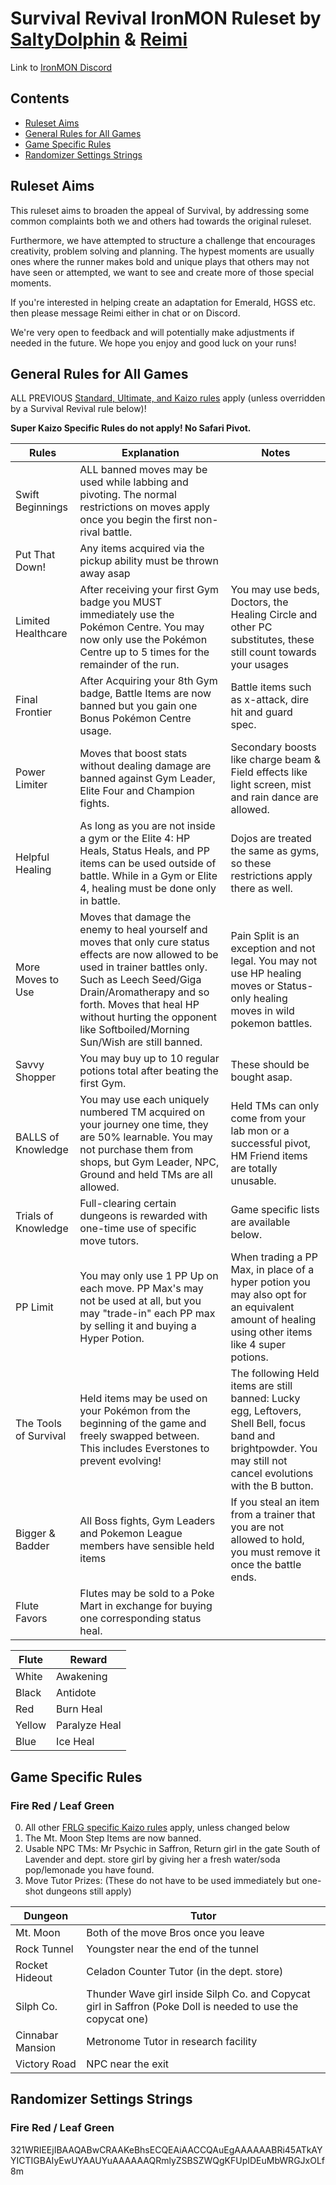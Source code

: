 # Survival Revival IronMON Ruleset by [SaltyDolphin](https://www.twitch.tv/saltydolphin) & [Reimi](https://www.twitch.tv/reimi) 
Link to [IronMON Discord](https://discord.com/invite/jFPYsZAhjX)

## Contents
- [Ruleset Aims](#ruleset-aims)
- [General Rules for All Games](#general-rules-for-all-games)
- [Game Specific Rules](#game-specific-rules)
- [Randomizer Settings Strings](#randomizer-settings-strings)


## Ruleset Aims 
 
This ruleset aims to broaden the appeal of Survival, by addressing some common complaints both we and others had towards the original ruleset. 

Furthermore, we have attempted to structure a challenge that encourages creativity, problem solving and planning. The hypest moments are usually ones where the runner makes bold and unique plays that others may not have seen or attempted, we want to see and create more of those special moments. 

If you're interested in helping create an adaptation for Emerald, HGSS etc. then please message Reimi either in chat or on Discord. 

We're very open to feedback and will potentially make adjustments if needed in the future. We hope you enjoy and good luck on your runs! 




## General Rules for All Games

ALL PREVIOUS [Standard, Ultimate, and Kaizo rules](https://gist.github.com/valiant-code/adb18d248fa0fae7da6b639e2ee8f9c1) apply (unless overridden by a Survival Revival rule below)!

**Super Kaizo Specific Rules do not apply! No Safari Pivot.**

| Rules | Explanation | Notes |
| ------------- | ------------- |  ------------- |
| Swift Beginnings | ALL banned moves may be used while labbing and pivoting. The normal restrictions on moves apply once you begin the first non-rival battle. |  
| Put That Down! | Any items acquired via the pickup ability must be thrown away asap   |  |
| Limited Healthcare  |  After receiving your first Gym badge you MUST immediately use the Pokémon Centre. You may now only use the Pokémon Centre up to 5 times for the remainder of the run.  | You may use beds, Doctors, the Healing Circle and other PC substitutes, these still count towards your usages |
| Final Frontier | After Acquiring your 8th Gym badge, Battle Items are now banned but you gain one Bonus Pokémon Centre usage.  | Battle items such as x-attack, dire hit and guard spec. |
| Power Limiter | Moves that boost stats without dealing damage are banned against Gym Leader, Elite Four and Champion fights. | Secondary boosts like charge beam & Field effects like light screen, mist and rain dance are allowed. |
| Helpful Healing | As long as you are not inside a gym or the Elite 4: HP Heals, Status Heals, and PP items can be used outside of battle. While in a Gym or Elite 4, healing must be done only in battle. | Dojos are treated the same as gyms, so these restrictions apply there as well. |
| More Moves to Use | Moves that damage the enemy to heal yourself and moves that only cure status effects are now allowed to be used in trainer battles only. Such as Leech Seed/Giga Drain/Aromatherapy and so forth.    Moves that heal HP without hurting the opponent like Softboiled/Morning Sun/Wish are still banned. | Pain Split is an exception and not legal. You may not use HP healing moves or Status-only healing moves in wild pokemon battles. |
| Savvy Shopper | You may buy up to 10 regular potions total after beating the first Gym. | These should be bought asap. |
| BALLS of Knowledge |  You may use each uniquely numbered TM acquired on your journey one time, they are 50% learnable. You may not purchase them from shops, but Gym Leader, NPC, Ground and held TMs are all allowed. | Held TMs can only come from your lab mon or a successful pivot, HM Friend items are totally unusable. |
| Trials of Knowledge | Full-clearing certain dungeons is rewarded with one-time use of specific move tutors. | Game specific lists are available below. |
| PP Limit | You may only use 1 PP Up on each move. PP Max's may not be used at all, but you may "trade-in" each PP max by selling it and buying a Hyper Potion. | When trading a PP Max, in place of a hyper potion you may also opt for an equivalent amount of healing using other items like 4 super potions. |
| The Tools of Survival | Held items may be used on your Pokémon from the beginning of the game and freely swapped between. This includes Everstones to prevent evolving! | The following Held items are still banned: Lucky egg, Leftovers, Shell Bell, focus band and brightpowder. You may still not cancel evolutions with the B button. |
| Bigger & Badder | All Boss fights, Gym Leaders and Pokemon League members have sensible held items | If you steal an item from a trainer that you are not allowed to hold, you must remove it once the battle ends. |
| Flute Favors |  Flutes may be sold to a Poke Mart in exchange for buying one corresponding status heal. | |

| Flute | Reward |
| ------------- | ------------- |
| White | Awakening |
| Black | Antidote |
| Red | Burn Heal |
| Yellow | Paralyze Heal |
| Blue | Ice Heal |



## Game Specific Rules

### Fire Red / Leaf Green

0. All other [FRLG specific Kaizo rules](https://gist.github.com/UTDZac/a147c497424dfbd537d8c4b0c22b5621#fire-red--leaf-green) apply, unless changed below
1. The Mt. Moon Step Items are now banned. 
2. Usable NPC TMs: Mr Psychic in Saffron, Return girl in the gate South of Lavender and dept. store girl by giving her a fresh water/soda pop/lemonade you have found. 
3. Move Tutor Prizes: (These do not have to be used immediately but one-shot dungeons still apply) 
  
| Dungeon | Tutor |
| ------------- | ------------- |
| Mt. Moon | Both of the move Bros once you leave |
| Rock Tunnel | Youngster near the end of the tunnel |
| Rocket Hideout | Celadon Counter Tutor (in the dept. store)  |
| Silph Co. | Thunder Wave girl inside Silph Co. and Copycat girl in Saffron (Poke Doll is needed to use the copycat one)  |
| Cinnabar Mansion | Metronome Tutor in research facility |
| Victory Road | NPC near the exit |




## Randomizer Settings Strings

### Fire Red / Leaf Green
321WRIEEjIBAAQABwCRAAKeBhsECQEAiAACCQAuEgAAAAAABRi45ATkAYYICTIGBAIyEwUYAAUYuAAAAAAQRmlyZSBSZWQgKFUpIDEuMbWRGJxOLf8m
